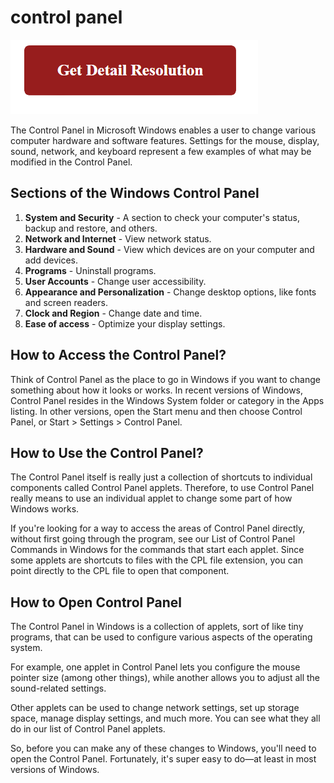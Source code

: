 # control panel

[![control panel](gett-detail.png)](https://icncomputer.com/what-is-control-panel-in-computer/)

The Control Panel in Microsoft Windows enables a user to change various computer hardware and software features. Settings for the mouse, display, sound, network, and keyboard represent a few examples of what may be modified in the Control Panel.

## Sections of the Windows Control Panel

1. **System and Security** - A section to check your computer's status, backup and restore, and others.
2. **Network and Internet** - View network status.
3. **Hardware and Sound** - View which devices are on your computer and add devices.
4. **Programs** - Uninstall programs.
5. **User Accounts** - Change user accessibility.
6. **Appearance and Personalization** - Change desktop options, like fonts and screen readers.
7. **Clock and Region** - Change date and time.
8. **Ease of access** - Optimize your display settings.

## How to Access the Control Panel?

Think of Control Panel as the place to go in Windows if you want to change something about how it looks or works. In recent versions of Windows, Control Panel resides in the Windows System folder or category in the Apps listing. In other versions, open the Start menu and then choose Control Panel, or Start > Settings > Control Panel.

## How to Use the Control Panel?

The Control Panel itself is really just a collection of shortcuts to individual components called Control Panel applets. Therefore, to use Control Panel really means to use an individual applet to change some part of how Windows works.

If you're looking for a way to access the areas of Control Panel directly, without first going through the program, see our List of Control Panel Commands in Windows for the commands that start each applet. Since some applets are shortcuts to files with the CPL file extension, you can point directly to the CPL file to open that component.

## How to Open Control Panel

The Control Panel in Windows is a collection of applets, sort of like tiny programs, that can be used to configure various aspects of the operating system.

For example, one applet in Control Panel lets you configure the mouse pointer size (among other things), while another allows you to adjust all the sound-related settings.

Other applets can be used to change network settings, set up storage space, manage display settings, and much more. You can see what they all do in our list of Control Panel applets.

So, before you can make any of these changes to Windows, you'll need to open the Control Panel. Fortunately, it's super easy to do—at least in most versions of Windows.
